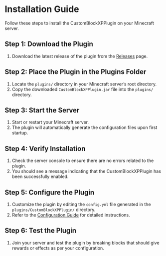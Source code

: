 # Installation Guide

Follow these steps to install the CustomBlockXPPlugin on your Minecraft server.

## Step 1: Download the Plugin
1. Download the latest release of the plugin from the [Releases](./releases) page.

## Step 2: Place the Plugin in the Plugins Folder
1. Locate the `plugins/` directory in your Minecraft server’s root directory.
2. Copy the downloaded `CustomBlockXPPlugin.jar` file into the `plugins/` directory.

## Step 3: Start the Server
1. Start or restart your Minecraft server.
2. The plugin will automatically generate the configuration files upon first startup.

## Step 4: Verify Installation
1. Check the server console to ensure there are no errors related to the plugin.
2. You should see a message indicating that the CustomBlockXPPlugin has been successfully enabled.

## Step 5: Configure the Plugin
1. Customize the plugin by editing the `config.yml` file generated in the `plugins/CustomBlockXPPlugin/` directory.
2. Refer to the [Configuration Guide](./configuration.md) for detailed instructions.

## Step 6: Test the Plugin
1. Join your server and test the plugin by breaking blocks that should give rewards or effects as per your configuration.
